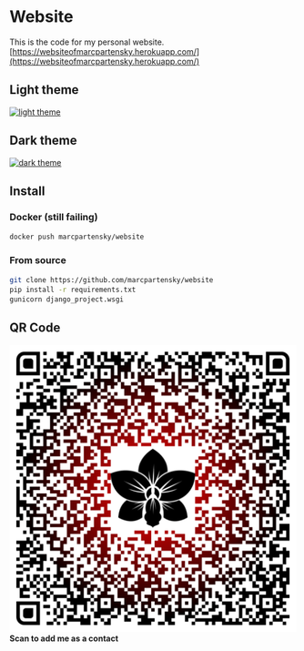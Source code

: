 # Website

This is the code for my personal website.
[https://websiteofmarcpartensky.herokuapp.com/](https://websiteofmarcpartensky.herokuapp.com/)

## Light theme
[![light theme](https://cdn.discordapp.com/attachments/702863598761803806/782335262499930112/light.png)](https://websiteofmarcpartensky.herokuapp.com)

## Dark theme
[![dark theme](https://cdn.discordapp.com/attachments/702863598761803806/782334455385555014/dark.png)](https://websiteofmarcpartensky.herokuapp.com?theme=dark)

## Install

### Docker (still failing)
```sh
docker push marcpartensky/website
```

### From source
```sh
git clone https://github.com/marcpartensky/website
pip install -r requirements.txt
gunicorn django_project.wsgi
```

## QR Code
![qrcode](./static/qrcode.svg)
**Scan to add me as a contact**
